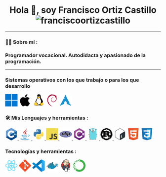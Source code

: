 <h1 align="center">Hola 👋, soy Francisco Ortiz Castillo
<img src="https://komarev.com/ghpvc/?username=franciscoortizcastillo&label=Profile%20views&color=0e75b6&style=flat" alt="franciscoortizcastillo" />
</h1>

---
 <div id="header" align="left">

### :man_technologist: Sobre mí :
<h3 align="left">Programador vocacional. Autodidacta y apasionado de la programación.</h3>

---

### Sistemas operativos con los que trabajo o para los que desarrollo

<p align="left">
<img src="https://github.com/devicons/devicon/blob/master/icons/windows11/windows11-original.svg" title="Windows" alt="Windows" width="40" height="40" />
<img src="https://github.com/devicons/devicon/blob/master/icons/apple/apple-original.svg" title="macOS" alt="macOS" width="40" height="40" />
<img src="https://github.com/devicons/devicon/blob/master/icons/linux/linux-original.svg" title="Linux" alt="Linux" width="40" height="40" />
<img src="https://github.com/devicons/devicon/blob/master/icons/debian/debian-original.svg" title="Debian" alt="Debian" width="40" height="40"/>
<img src="https://github.com/devicons/devicon/blob/master/icons/archlinux/archlinux-original.svg" title="Arch Linux" alt="Arch Linux"  width="40" height="40" />
</p>

### :hammer_and_wrench: Mis Lenguajes y herramientas :
<p align="left"> 
<a href="https://www.w3schools.com/cpp/" target="_blank" rel="noreferrer"> <img src="https://raw.githubusercontent.com/devicons/devicon/master/icons/cplusplus/cplusplus-original.svg" alt="cplusplus" width="40" height="40"/> </a> 
 <a href="https://www.java.com" target="_blank" rel="noreferrer"> <img src="https://raw.githubusercontent.com/devicons/devicon/master/icons/java/java-original.svg" alt="java" width="40" height="40"/> </a> 
 <a href="https://www.python.org" target="_blank" rel="noreferrer"> <img src="https://raw.githubusercontent.com/devicons/devicon/master/icons/python/python-original.svg" alt="python" width="40" height="40"/> </a> 
 <a href="https://developer.mozilla.org/en-US/docs/Web/JavaScript" target="_blank" rel="noreferrer"> <img src="https://raw.githubusercontent.com/devicons/devicon/master/icons/javascript/javascript-original.svg" alt="javascript" width="40" height="40"/> </a> 
<a href="https://www.php.net" target="_blank" rel="noreferrer"> <img src="https://raw.githubusercontent.com/devicons/devicon/master/icons/php/php-original.svg" alt="php" width="40" height="40"/> </a> 
<a href="https://www.w3schools.com/cs/" target="_blank" rel="noreferrer"> <img src="https://raw.githubusercontent.com/devicons/devicon/master/icons/csharp/csharp-original.svg" alt="csharp" width="40" height="40"/> </a> 
<a href="https://golang.org" target="_blank" rel="noreferrer"> <img src="https://raw.githubusercontent.com/devicons/devicon/master/icons/go/go-original.svg" alt="go" width="40" height="40"/> </a> 
<a href="https://www.rust-lang.org" target="_blank" rel="noreferrer"> <img style="background-color:#FFF;" src="https://raw.githubusercontent.com/devicons/devicon/master/icons/rust/rust-original.svg" alt="rust" width="40" height="40"/> </a> 
<img src="https://github.com/devicons/devicon/blob/master/icons/bash/bash-original.svg" title="Bash" alt="Bash"  width="40" height="40" />
<img src="https://github.com/devicons/devicon/blob/master/icons/html5/html5-original.svg" title="Html5" alt="Html5"  width="40" height="40" />
<img src="https://github.com/devicons/devicon/blob/master/icons/css3/css3-original.svg" title="CSS3" alt="CSS3"  width="40" height="40" />
</p>


### Tecnologías y herramientas :

<p align="left">
<img src="https://github.com/devicons/devicon/blob/master/icons/react/react-original.svg" title="React" alt="React" width="40" height="40" />
<img src="https://github.com/devicons/devicon/blob/master/icons/git/git-original.svg" title="Git" alt="Git" width="40" height="40" />
<img src="https://github.com/devicons/devicon/blob/master/icons/vscode/vscode-original.svg" title="Visual Studio Code" alt="Visual Studio Code" width="40" height="40" />
<img src="https://github.com/devicons/devicon/blob/master/icons/docker/docker-original.svg" title="Docker" alt="Docker" width="40" height="40"/>
<img src="https://github.com/devicons/devicon/blob/master/icons/jenkins/jenkins-original.svg" title="Jenkins" alt="Jenkins"  width="40" height="40" />
<img src="https://github.com/devicons/devicon/blob/master/icons/anaconda/anaconda-original.svg" title="Anaconda" alt="Anaconda"  width="40" height="40" />
</p>

